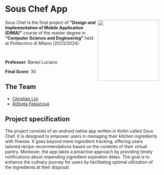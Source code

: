 # Sous Chef App
<img src="https://github.com/Belfagor99/Sous-Chef/assets/9574238/c6433aed-84ab-4836-8daa-17e3c4db7b7f" width=200px height=200px align="right" />

Sous Chef is the final project of **"Design and Implementation of Mobile Application (DIMA)"** course of the master degree in **"Computer Science and Engineering"** held at Politecnico di Milano (2023/2024).

<BR>

**Professor**: Baresi Luciano

**Final Score**: 30

## The Team
* [Christian Lisi](https://github.com/Belfagor99)
* [Alžbeta Fekiačová ](https://github.com/AlzbetaFekiacova)

## Project specification
The project consists of an android native app written in Kotlin called Sous Chef. It is designed
to empower users in managing their kitchen ingredients with finesse. It goes beyond mere
ingredient tracking, offering users tailored recipe recommendations based on the contents of
their virtual pantry. Moreover, the app takes a proactive approach by providing timely notifications about impending ingredient expiration dates. The goal is to enhance
the culinary journey for users by facilitating optimal utilization of the ingredients at their disposal.
